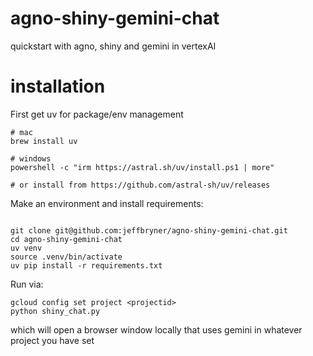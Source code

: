 # agno-shiny-gemini-chat
quickstart with agno, shiny and gemini in vertexAI

# installation
First get uv for package/env management
```
# mac
brew install uv

# windows
powershell -c "irm https://astral.sh/uv/install.ps1 | more"

# or install from https://github.com/astral-sh/uv/releases

```

Make an environment and install requirements: 

```

git clone git@github.com:jeffbryner/agno-shiny-gemini-chat.git
cd agno-shiny-gemini-chat
uv venv
source .venv/bin/activate
uv pip install -r requirements.txt

```

Run via: 

```
gcloud config set project <projectid>
python shiny_chat.py
```
which will open a browser window locally that uses gemini in whatever project you have set

